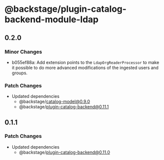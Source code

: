 # @backstage/plugin-catalog-backend-module-ldap

## 0.2.0

### Minor Changes

- b055ef88a: Add extension points to the `LdapOrgReaderProcessor` to make it possible to do more advanced modifications
  of the ingested users and groups.

### Patch Changes

- Updated dependencies
  - @backstage/catalog-model@0.9.0
  - @backstage/plugin-catalog-backend@0.11.1

## 0.1.1

### Patch Changes

- Updated dependencies
  - @backstage/plugin-catalog-backend@0.11.0
